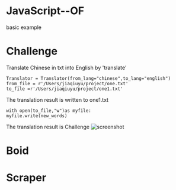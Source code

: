 # JavaScript--OF
basic example

# Challenge
Translate Chinese in txt into English by 'translate'
```
Translator = Translator(from_lang="chinese",to_lang="english")
from_file = r'/Users/jiaqiuyu/project/one.txt'
to_file =r'/Users/jiaqiuyu/project/one1.txt'
````
The translation result is written to one1.txt
```
with open(to_file,"w")as myfile:
myfile.write(new_words)
```
The translation result is Challenge
![screenshot](codingtwo-20027797/blob/main/challenge/one.png)
# Boid

# Scraper

